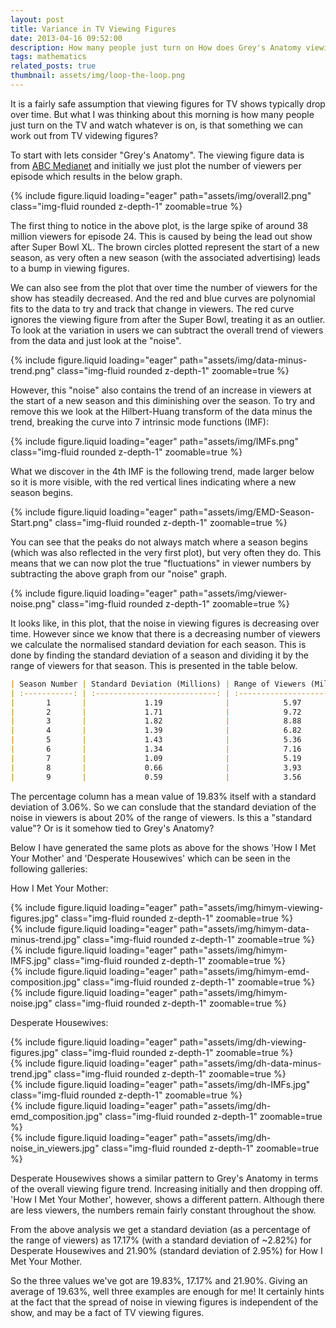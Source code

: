 ```yaml
---
layout: post
title: Variance in TV Viewing Figures
date: 2013-04-16 09:52:00
description: How many people just turn on How does Grey's Anatomy viewing figures vary over time?
tags: mathematics
related_posts: true
thumbnail: assets/img/loop-the-loop.png
---
```


It is a fairly safe assumption that viewing figures for TV shows typically drop over time. But what I was thinking about this morning is how many people just turn on the TV and watch whatever is on, is that something we can work out from TV videwing figures?

To start with lets consider "Grey's Anatomy". The viewing figure data is from <a href="http://abcmedianet.com/web/homepage/default.aspx" target="_blank">ABC Medianet</a> and initially we just plot the number of viewers per episode which results in the below graph.

<div class="row mt-3">
    <div class="col-sm mt-3 mt-md-0">
        {% include figure.liquid loading="eager" path="assets/img/overall2.png" class="img-fluid rounded z-depth-1" zoomable=true %}
    </div>
</div>

The first thing to notice in the above plot, is the large spike of around 38 million viewers for episode 24. This is caused by being the lead out show after Super Bowl XL. The brown circles plotted represent the start of a new season, as very often a new season (with the associated advertising) leads to a bump in viewing figures.

We can also see from the plot that over time the number of viewers for the show has steadily decreased. And the red and blue curves are polynomial fits to the data to try and track that change in viewers. The red curve ignores the viewing figure from after the Super Bowl, treating it as an outlier. To look at the variation in users we can subtract the overall trend of viewers from the data and just look at the "noise".

<div class="row mt-3">
    <div class="col-sm mt-3 mt-md-0">
        {% include figure.liquid loading="eager" path="assets/img/data-minus-trend.png" class="img-fluid rounded z-depth-1" zoomable=true %}
    </div>
</div>

However, this "noise" also contains the trend of an increase in viewers at the start of a new season and this diminishing over the season. To try and remove this we look at the Hilbert-Huang transform of the data minus the trend, breaking the curve into 7 intrinsic mode functions (IMF):

<div class="row mt-3">
    <div class="col-sm mt-3 mt-md-0">
        {% include figure.liquid loading="eager" path="assets/img/IMFs.png" class="img-fluid rounded z-depth-1" zoomable=true %}
    </div>
</div>

What we discover in the 4th IMF is the following trend, made larger below so it is more visible, with the red vertical lines indicating where a new season begins.

<div class="row mt-3">
    <div class="col-sm mt-3 mt-md-0">
        {% include figure.liquid loading="eager" path="assets/img/EMD-Season-Start.png" class="img-fluid rounded z-depth-1" zoomable=true %}
    </div>
</div>

You can see that the peaks do not always match where a season begins (which was also reflected in the very first plot), but very often they do. This means that we can now plot the true "fluctuations" in viewer numbers by subtracting the above graph from our "noise" graph.

<div class="row mt-3">
    <div class="col-sm mt-3 mt-md-0">
        {% include figure.liquid loading="eager" path="assets/img/viewer-noise.png" class="img-fluid rounded z-depth-1" zoomable=true %}
    </div>
</div>

It looks like, in this plot, that the noise in viewing figures is decreasing over time. However since we know that there is a decreasing number of viewers we calculate the normalised standard deviation for each season. This is done by finding the standard deviation of a season and dividing it by the range of viewers for that season. This is presented in the table below.

```markdown
| Season Number | Standard Deviation (Millions) | Range of Viewers (Million) | (Standard Deviation / Range ) /* 100 (%) |
| :-----------: | :---------------------------: | :------------------------: | :--------------------------------------: |
|       1       |             1.19              |            5.97            |                  19.99                   |
|       2       |             1.71              |            9.72            |                  17.60                   |
|       3       |             1.82              |            8.88            |                  20.45                   |
|       4       |             1.39              |            6.82            |                  20.31                   |
|       5       |             1.43              |            5.36            |                  26.76                   |
|       6       |             1.34              |            7.16            |                  18.70                   |
|       7       |             1.09              |            5.19            |                  21.10                   |
|       8       |             0.66              |            3.93            |                  16.88                   |
|       9       |             0.59              |            3.56            |                  16.67                   |

```

The percentage column has a mean value of 19.83% itself with a standard deviation of 3.06%. So we can conslude that the standard deviation of the noise in viewers is about 20% of the range of viewers. Is this a "standard value"? Or is it somehow tied to Grey's Anatomy?

Below I have generated the same plots as above for the shows 'How I Met Your Mother' and 'Desperate Housewives' which can be seen in the following galleries:

How I Met Your Mother:

<div class="row mt-3">
    <div class="col-sm mt-3 mt-md-0">
        {% include figure.liquid loading="eager" path="assets/img/himym-viewing-figures.jpg" class="img-fluid rounded z-depth-1" zoomable=true %}
    </div>
    <div class="col-sm mt-3 mt-md-0">
        {% include figure.liquid loading="eager" path="assets/img/himym-data-minus-trend.jpg" class="img-fluid rounded z-depth-1" zoomable=true %}
    </div>
	<div class="col-sm mt-3 mt-md-0">
        {% include figure.liquid loading="eager" path="assets/img/himym-IMFS.jpg" class="img-fluid rounded z-depth-1" zoomable=true %}
    </div>
	<div class="col-sm mt-3 mt-md-0">
        {% include figure.liquid loading="eager" path="assets/img/himym-emd-composition.jpg" class="img-fluid rounded z-depth-1" zoomable=true %}
    </div>
	<div class="col-sm mt-3 mt-md-0">
        {% include figure.liquid loading="eager" path="assets/img/himym-noise.jpg" class="img-fluid rounded z-depth-1" zoomable=true %}
    </div>
</div>

Desperate Housewives:

<div class="row mt-3">
    <div class="col-sm mt-3 mt-md-0">
        {% include figure.liquid loading="eager" path="assets/img/dh-viewing-figures.jpg" class="img-fluid rounded z-depth-1" zoomable=true %}
    </div>
    <div class="col-sm mt-3 mt-md-0">
        {% include figure.liquid loading="eager" path="assets/img/dh-data-minus-trend.jpg" class="img-fluid rounded z-depth-1" zoomable=true %}
    </div>
	<div class="col-sm mt-3 mt-md-0">
        {% include figure.liquid loading="eager" path="assets/img/dh-IMFs.jpg" class="img-fluid rounded z-depth-1" zoomable=true %}
    </div>
	<div class="col-sm mt-3 mt-md-0">
        {% include figure.liquid loading="eager" path="assets/img/dh-emd_composition.jpg" class="img-fluid rounded z-depth-1" zoomable=true %}
    </div>
	<div class="col-sm mt-3 mt-md-0">
        {% include figure.liquid loading="eager" path="assets/img/dh-noise_in_viewers.jpg" class="img-fluid rounded z-depth-1" zoomable=true %}
    </div>
</div>

Desperate Housewives shows a similar pattern to Grey's Anatomy in terms of the overall viewing figure trend. Increasing initially and then dropping off. 'How I Met Your Mother', however, shows a different pattern. Although there are less viewers, the numbers remain fairly constant throughout the show.

From the above analysis we get a standard deviation (as a percentage of the range of viewers) as 17.17% (with a standard deviation of ~2.82%) for Desperate Housewives and 21.90% (standard deviation of 2.95%) for How I Met Your Mother.

So the three values we've got are 19.83%, 17.17% and 21.90%. Giving an average of 19.63%, well three examples are enough for me! It certainly hints at the fact that the spread of noise in viewing figures is independent of the show, and may be a fact of TV viewing figures.
		